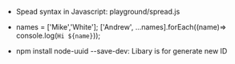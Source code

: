 
- Spead syntax in Javascript: playground/spread.js

-   names = ['Mike','White'];
    ['Andrew', ...names].forEach((name)=> console.log(`Hi ${name}`));

- npm install node-uuid --save-dev: Libary is for generate new ID 